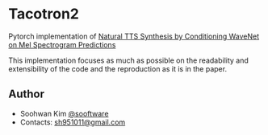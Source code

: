 # Tacotron2
  
Pytorch implementation of [Natural TTS Synthesis by Conditioning WaveNet on Mel Spectrogram Predictions](https://arxiv.org/abs/1712.05884)  
  
This implementation focuses as much as possible on the readability and extensibility of the code and the reproduction as it is in the paper.
  
  
## Author
  
* Soohwan Kim [@sooftware](https://github.com/sooftware)
* Contacts: sh951011@gmail.com
